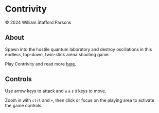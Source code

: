 # Contrivity
© 2024 William Stafford Parsons

## About
Spawn into the hostile quantum laboratory and destroy oscillations in this endless, top-down, twin-stick arena shooting game.

Play Contrivity and read more [here](https://williamstaffordparsons.github.io/contrivity/).

## Controls
Use arrow keys to attack and `w` `a` `s` `d` keys to move.

Zoom in with `ctrl` and `+`, then click or focus on the playing area to activate the game controls.
